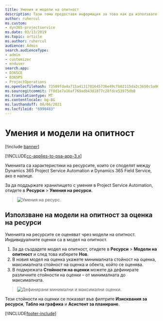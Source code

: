 ```yaml
---
title: Умения и модели на опитност
description: Тази тема предоставя информация за това как да използвате уменията и моделите на опитност.
author: ruhercul
ms.custom:
- dyn365-projectservice
ms.date: 03/13/2019
ms.topic: article
ms.author: ruhercul
audience: Admin
search.audienceType:
- admin
- customizer
- enduser
search.app:
- D365CE
- D365PS
- ProjectOperations
ms.openlocfilehash: 73509fda4a715a4131781645736e49cfb02115da2c3650c5a966e35360e7703f
ms.sourcegitcommit: 7f8d1e7a16af769adb43d1877c28fdce53975db8
ms.translationtype: MT
ms.contentlocale: bg-BG
ms.lasthandoff: 08/06/2021
ms.locfileid: "6990483"
---
```

# <a name="skills-and-proficiency-models"></a>Умения и модели на опитност

[!include [banner](../includes/psa-now-project-operations.md)]

[!INCLUDE[cc-applies-to-psa-app-3.x](../includes/cc-applies-to-psa-app-3x.md)]

Уменията са характеристики на ресурсите, които се споделят между Dynamics 365 Project Service Automation и Dynamics 365 Field Service, ако е налице. 

За да поддържате хранилището с умения в Project Service Automation, отидете в **Ресурси** \> **Умения на ресурси**. 

> ![Умения на ресурс.](media/Resource-Management-image84.png)

## <a name="use-proficiency-models-to-rate-resources"></a>Използване на модели на опитност за оценка на ресурси

Уменията на ресурсите се оценяват чрез модели на опитност. Индивидуалните оценки са в модел на опитност. 

1. За да създадете модел на опитност, отидете в **Ресурси** \> **Модели на опитност** и след това изберете **Нов**.
2. В новия модел на оценка укажете минималната стойност на оценка, максималната стойност на оценка и обекта, който се оценява.
3. В подмрежата **Стойности на оценки** можете да дефинирате различните стойности на оценки – от минималната до максималната.

> ![Дефинирани минимални и максимални оценки.](media/Resource-Management-image85.png)

Тези стойности на оценки се показват във филтрите **Изисквания за ресурси**, **Табло на графика** и **Асистент за планиране**.


[!INCLUDE[footer-include](../includes/footer-banner.md)]